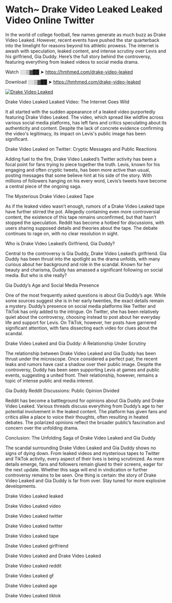 # Watch~ Drake Video Leaked Leaked Video Online Twitter

In the world of college football, few names generate as much buzz as Drake Video Leaked. However, recent events have pushed the star quarterback into the limelight for reasons beyond his athletic prowess. The internet is awash with speculation, leaked content, and intense scrutiny over Levis and his girlfriend, Gia Duddy. Here’s the full story behind the controversy, featuring everything from leaked videos to social media drama.

Watch ░░▒▓██ ➤ https://hmhmed.com/drake-video-leaked

Download ░░▒▓██ ➤ https://hmhmed.com/drake-video-leaked

[![Drake Video Leaked](https://i.imgur.com/dJHk4Zq.gif)](https://hmhmed.com/drake-video-leaked)

Drake Video Leaked Leaked Video: The Internet Goes Wild

It all started with the sudden appearance of a leaked video purportedly featuring Drake Video Leaked. The video, which spread like wildfire across various social media platforms, has left fans and critics speculating about its authenticity and content. Despite the lack of concrete evidence confirming the video's legitimacy, its impact on Levis's public image has been significant.

Drake Video Leaked on Twitter: Cryptic Messages and Public Reactions

Adding fuel to the fire, Drake Video Leaked’s Twitter activity has been a focal point for fans trying to piece together the truth. Levis, known for his engaging and often cryptic tweets, has been more active than usual, posting messages that some believe hint at his side of the story. With millions of followers hanging on his every word, Levis’s tweets have become a central piece of the ongoing saga.

The Mysterious Drake Video Leaked Tape

As if the leaked video wasn’t enough, rumors of a Drake Video Leaked tape have further stirred the pot. Allegedly containing even more controversial content, the existence of this tape remains unconfirmed, but that hasn’t stopped the speculation. Reddit has become a hotbed for discussions, with users sharing supposed details and theories about the tape. The debate continues to rage on, with no clear resolution in sight.

Who is Drake Video Leaked’s Girlfriend, Gia Duddy?

Central to the controversy is Gia Duddy, Drake Video Leaked’s girlfriend. Gia Duddy has been thrust into the spotlight as the drama unfolds, with many curious about her background and role in the scandal. Known for her beauty and charisma, Duddy has amassed a significant following on social media. But who is she really?

Gia Duddy’s Age and Social Media Presence

One of the most frequently asked questions is about Gia Duddy’s age. While some sources suggest she is in her early twenties, the exact details remain a mystery. Duddy’s presence on social media platforms like Twitter and TikTok has only added to the intrigue. On Twitter, she has been relatively quiet about the controversy, choosing instead to post about her everyday life and support for Levis. On TikTok, however, her posts have garnered significant attention, with fans dissecting each video for clues about the scandal.

Drake Video Leaked and Gia Duddy: A Relationship Under Scrutiny

The relationship between Drake Video Leaked and Gia Duddy has been thrust under the microscope. Once considered a perfect pair, the recent leaks and rumors have cast a shadow over their public image. Despite the controversy, Duddy has been seen supporting Levis at games and public events, suggesting a united front. Their relationship, however, remains a topic of intense public and media interest.

Gia Duddy Reddit Discussions: Public Opinion Divided

Reddit has become a battleground for opinions about Gia Duddy and Drake Video Leaked. Various threads discuss everything from Duddy’s age to her potential involvement in the leaked content. The platform has given fans and critics alike a place to voice their thoughts, often resulting in heated debates. The polarized opinions reflect the broader public’s fascination and concern over the unfolding drama.

Conclusion: The Unfolding Saga of Drake Video Leaked and Gia Duddy

The scandal surrounding Drake Video Leaked and Gia Duddy shows no signs of dying down. From leaked videos and mysterious tapes to Twitter and TikTok activity, every aspect of their lives is being scrutinized. As more details emerge, fans and followers remain glued to their screens, eager for the next update. Whether this saga will end in vindication or further controversy remains to be seen. One thing is certain: the story of Drake Video Leaked and Gia Duddy is far from over. Stay tuned for more explosive developments.

Drake Video Leaked leaked

Drake Video Leaked video

Drake Video Leaked twitter

Drake Video Leaked twitter

Drake Video Leaked tape

Drake Video Leaked girlfriend

Drake Video Leaked and Drake Video Leaked

Drake Video Leaked reddit

Drake Video Leaked gf

Drake Video Leaked age

Drake Video Leaked tiktok